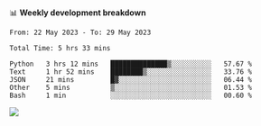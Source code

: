 📊 **Weekly development breakdown**
<!--START_SECTION:waka-->

```text
From: 22 May 2023 - To: 29 May 2023

Total Time: 5 hrs 33 mins

Python   3 hrs 12 mins   ██████████████▒░░░░░░░░░░   57.67 %
Text     1 hr 52 mins    ████████▒░░░░░░░░░░░░░░░░   33.76 %
JSON     21 mins         █▓░░░░░░░░░░░░░░░░░░░░░░░   06.44 %
Other    5 mins          ▒░░░░░░░░░░░░░░░░░░░░░░░░   01.53 %
Bash     1 min           ░░░░░░░░░░░░░░░░░░░░░░░░░   00.60 %
```

<!--END_SECTION:waka-->
![](https://komarev.com/ghpvc/?username=callanwu)
